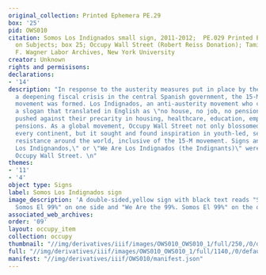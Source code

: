 ```yaml
---
original_collection: Printed Ephemera PE.29
box: '25'
pid: OWS010
citation: Somos Los Indignados small sign, 2011-2012;  PE.029 Printed Ephemera Collection
  on Subjects; box 25; Occupy Wall Street (Robert Reiss Donation); Tamiment Library/Robert
  F. Wagner Labor Archives, New York University
creator: Unknown
rights and permisisons:
declarations:
- '14'
description: "In response to the austerity measures put in place by the Spanish government,
  a deepening fiscal crisis in the central Spanish government, the 15-M, or Los Indignados,
  movement was formed. Los Indignados, an anti-austerity movement who coalesced around
  a slogan that translated in English as \"no house, no job, no pension, no fear,\"
  pushed against their precarity in housing, healthcare, education, employment, and
  pensions. As a global movement, Occupy Wall Street not only blossomed across nearly
  every continent, but it sought and found inspiration in youth-led, self-organized
  resistance around the world, inclusive of the 15-M movement. Signs announcing, \"Somos
  Los Indignandos,\" or \"We Are Los Indignados (the Indignants)\" were common at
  Occupy Wall Street. \n"
themes:
- '11'
- '4'
object type: Signs
label: Somos Los Indignados sign
image_description: 'A double-sided,yellow sign with black text reads "Somos Los Indignados.
  Somos El 99%" on one side and "We Are the 99%. Somos El 99%" on the opposite side. '
associated_web_archives:
order: '09'
layout: occupy_item
collection: occupy
thumbnail: "//img/derivatives/iiif/images/OWS010_OWS010_1/full/250,/0/default.jpg"
full: "//img/derivatives/iiif/images/OWS010_OWS010_1/full/1140,/0/default.jpg"
manifest: "//img/derivatives/iiif/OWS010/manifest.json"
---
```

